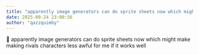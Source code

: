 ```yaml
---
title: "apparently image generators can do sprite sheets now which might make making rivals characters less"
date: 2025-09-24 23:00:56
author: "qazzquimby"
---
```


💭 apparently image generators can do sprite sheets now which might make making rivals characters less awful for me if it works well